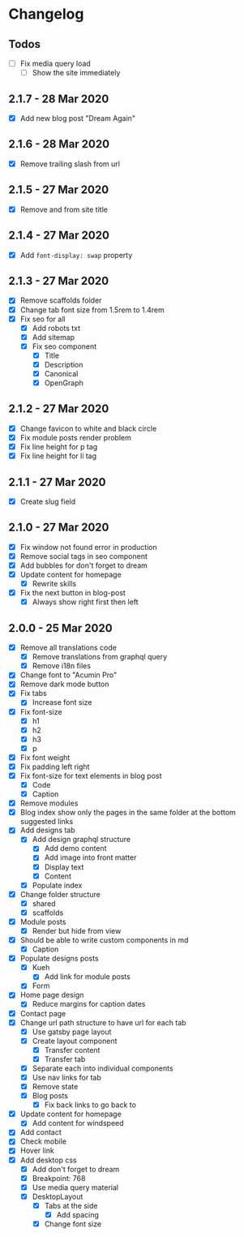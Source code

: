 # Changelog

## Todos

- [ ] Fix media query load
  - [ ] Show the site immediately

## 2.1.7 - 28 Mar 2020

- [x] Add new blog post "Dream Again"

## 2.1.6 - 28 Mar 2020

- [x] Remove trailing slash from url

## 2.1.5 - 27 Mar 2020

- [x] Remove and from site title

## 2.1.4 - 27 Mar 2020

- [x] Add `font-display: swap` property

## 2.1.3 - 27 Mar 2020

- [x] Remove scaffolds folder
- [x] Change tab font size from 1.5rem to 1.4rem
- [x] Fix seo for all
  - [x] Add robots txt
  - [x] Add sitemap
  - [x] Fix seo component
    - [x] Title
    - [x] Description
    - [x] Canonical
    - [x] OpenGraph

## 2.1.2 - 27 Mar 2020

- [x] Change favicon to white and black circle
- [x] Fix module posts render problem
- [x] Fix line height for p tag
- [x] Fix line height for li tag

## 2.1.1 - 27 Mar 2020

- [x] Create slug field

## 2.1.0 - 27 Mar 2020

- [x] Fix window not found error in production
- [x] Remove social tags in seo component
- [x] Add bubbles for don't forget to dream
- [x] Update content for homepage
  - [x] Rewrite skills
- [x] Fix the next button in blog-post
  - [x] Always show right first then left
 
## 2.0.0 - 25 Mar 2020

- [x] Remove all translations code
  - [x] Remove translations from graphql query
  - [x] Remove i18n files
- [x] Change font to "Acumin Pro"
- [x] Remove dark mode button
- [x] Fix tabs
  - [x] Increase font size
- [x] Fix font-size
  - [x] h1
  - [x] h2
  - [x] h3
  - [x] p
- [x] Fix font weight
- [x] Fix padding left right
- [x] Fix font-size for text elements in blog post
  - [x] Code
  - [x] Caption
- [x] Remove modules
- [x] Blog index show only the pages in the same folder at the bottom suggested links
- [x] Add designs tab
  - [x] Add design graphql structure
    - [x] Add demo content
    - [x] Add image into front matter
    - [x] Display text
    - [x] Content
  - [x] Populate index
- [x] Change folder structure
  - [x] shared
  - [x] scaffolds
- [x] Module posts
  - [x] Render but hide from view
- [x] Should be able to write custom components in md
  - [x] Caption
- [x] Populate designs posts
  - [x] Kueh
    - [x] Add link for module posts
  - [x] Form
- [x] Home page design
  - [x] Reduce margins for caption dates
- [x] Contact page
- [x] Change url path structure to have url for each tab
  - [x] Use gatsby page layout
  - [x] Create layout component
    - [x] Transfer content
    - [x] Transfer tab
  - [x] Separate each into individual components
  - [x] Use nav links for tab
  - [x] Remove state
  - [x] Blog posts
    - [x] Fix back links to go back to 
- [x] Update content for homepage
  - [x] Add content for windspeed
- [x] Add contact
- [x] Check mobile
- [x] Hover link
- [x] Add desktop css
  - [x] Add don't forget to dream
  - [x] Breakpoint: 768
  - [x] Use media query material
  - [x] DesktopLayout
    - [x] Tabs at the side
      - [x] Add spacing
    - [x] Change font size